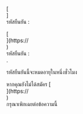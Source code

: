 [<br host>]<br action>รหัสยืนยัน :<br code>

[<br host>](https://<br host>)<br action>รหัสยืนยัน :<br code>.

รหัสยืนยันนี้จะหมดอายุในหนึ่งชั่วโมง

หากคุณยังไม่ได้สมัคร [<br host>](https://<br host>)<br action>กรุณาเพิกเฉยต่อข้อความนี้
